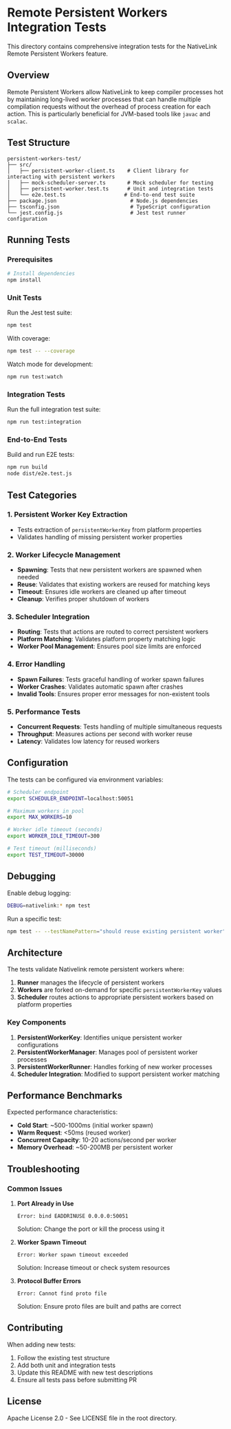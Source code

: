 # Remote Persistent Workers Integration Tests

This directory contains comprehensive integration tests for the NativeLink Remote Persistent Workers feature.

## Overview

Remote Persistent Workers allow NativeLink to keep compiler processes hot by maintaining long-lived worker processes that can handle multiple compilation requests without the overhead of process creation for each action. This is particularly beneficial for JVM-based tools like `javac` and `scalac`.

## Test Structure

```
persistent-workers-test/
├── src/
│   ├── persistent-worker-client.ts    # Client library for interacting with persistent workers
│   ├── mock-scheduler-server.ts       # Mock scheduler for testing
│   ├── persistent-worker.test.ts      # Unit and integration tests
│   └── e2e.test.ts                   # End-to-end test suite
├── package.json                        # Node.js dependencies
├── tsconfig.json                       # TypeScript configuration
└── jest.config.js                      # Jest test runner configuration
```

## Running Tests

### Prerequisites

```bash
# Install dependencies
npm install
```

### Unit Tests

Run the Jest test suite:

```bash
npm test
```

With coverage:

```bash
npm test -- --coverage
```

Watch mode for development:

```bash
npm run test:watch
```

### Integration Tests

Run the full integration test suite:

```bash
npm run test:integration
```

### End-to-End Tests

Build and run E2E tests:

```bash
npm run build
node dist/e2e.test.js
```

## Test Categories

### 1. Persistent Worker Key Extraction
- Tests extraction of `persistentWorkerKey` from platform properties
- Validates handling of missing persistent worker properties

### 2. Worker Lifecycle Management
- **Spawning**: Tests that new persistent workers are spawned when needed
- **Reuse**: Validates that existing workers are reused for matching keys
- **Timeout**: Ensures idle workers are cleaned up after timeout
- **Cleanup**: Verifies proper shutdown of workers

### 3. Scheduler Integration
- **Routing**: Tests that actions are routed to correct persistent workers
- **Platform Matching**: Validates platform property matching logic
- **Worker Pool Management**: Ensures pool size limits are enforced

### 4. Error Handling
- **Spawn Failures**: Tests graceful handling of worker spawn failures
- **Worker Crashes**: Validates automatic spawn after crashes
- **Invalid Tools**: Ensures proper error messages for non-existent tools

### 5. Performance Tests
- **Concurrent Requests**: Tests handling of multiple simultaneous requests
- **Throughput**: Measures actions per second with worker reuse
- **Latency**: Validates low latency for reused workers

## Configuration

The tests can be configured via environment variables:

```bash
# Scheduler endpoint
export SCHEDULER_ENDPOINT=localhost:50051

# Maximum workers in pool
export MAX_WORKERS=10

# Worker idle timeout (seconds)
export WORKER_IDLE_TIMEOUT=300

# Test timeout (milliseconds)
export TEST_TIMEOUT=30000
```

## Debugging

Enable debug logging:

```bash
DEBUG=nativelink:* npm test
```

Run a specific test:

```bash
npm test -- --testNamePattern="should reuse existing persistent worker"
```

## Architecture

The tests validate Nativelink remote persistent workers where:

1. **Runner** manages the lifecycle of persistent workers
2. **Workers** are forked on-demand for specific `persistentWorkerKey` values
3. **Scheduler** routes actions to appropriate persistent workers based on platform properties

### Key Components

1. **PersistentWorkerKey**: Identifies unique persistent worker configurations
2. **PersistentWorkerManager**: Manages pool of persistent worker processes
3. **PersistentWorkerRunner**: Handles forking of new worker processes
4. **Scheduler Integration**: Modified to support persistent worker matching

## Performance Benchmarks

Expected performance characteristics:

- **Cold Start**: ~500-1000ms (initial worker spawn)
- **Warm Request**: <50ms (reused worker)
- **Concurrent Capacity**: 10-20 actions/second per worker
- **Memory Overhead**: ~50-200MB per persistent worker

## Troubleshooting

### Common Issues

1. **Port Already in Use**
   ```
   Error: bind EADDRINUSE 0.0.0.0:50051
   ```
   Solution: Change the port or kill the process using it

2. **Worker Spawn Timeout**
   ```
   Error: Worker spawn timeout exceeded
   ```
   Solution: Increase timeout or check system resources

3. **Protocol Buffer Errors**
   ```
   Error: Cannot find proto file
   ```
   Solution: Ensure proto files are built and paths are correct

## Contributing

When adding new tests:

1. Follow the existing test structure
2. Add both unit and integration tests
3. Update this README with new test descriptions
4. Ensure all tests pass before submitting PR

## License

Apache License 2.0 - See LICENSE file in the root directory.
